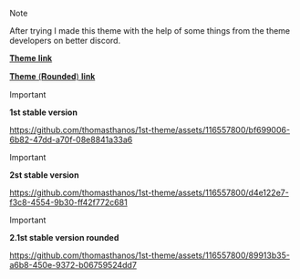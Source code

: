 > [!NOTE]
> After trying I made this theme with the help of some things from the theme developers on better discord.

[𝐓𝐡𝐞𝐦𝐞 𝐥𝐢𝐧𝐤](https://thomasthanos.github.io/1st-theme/SimplethemeV2.theme.css)

[𝐓𝐡𝐞𝐦𝐞 (𝐑𝐨𝐮𝐧𝐝𝐞𝐝) 𝐥𝐢𝐧𝐤](https://nikospepponis.github.io/links/den-xero-ti-kanoyn.theme.css)

> [!IMPORTANT]
> **1st stable version**
<!-- 1st video show -->
https://github.com/thomasthanos/1st-theme/assets/116557800/bf699006-6b82-47dd-a70f-08e8841a33a6
> [!IMPORTANT]
> **2st stable version**
<!-- 2st video show -->
https://github.com/thomasthanos/1st-theme/assets/116557800/d4e122e7-f3c8-4554-9b30-ff42f772c681
> [!IMPORTANT]
> **2.1st stable version rounded**
<!-- 3st video show -->
https://github.com/thomasthanos/1st-theme/assets/116557800/89913b35-a6b8-450e-9372-b06759524dd7

